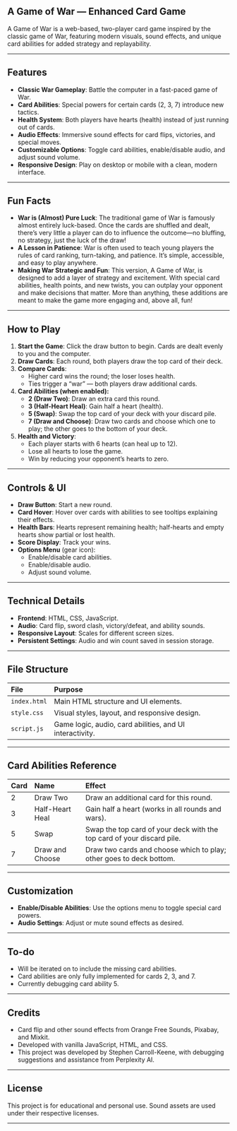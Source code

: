 ## A Game of War — Enhanced Card Game

A Game of War is a web-based, two-player card game inspired by the classic game of War, featuring modern visuals, sound effects, and unique card abilities for added strategy and replayability.

---

## Features

- **Classic War Gameplay**: Battle the computer in a fast-paced game of War.
- **Card Abilities**: Special powers for certain cards (2, 3, 7) introduce new tactics.
- **Health System**: Both players have hearts (health) instead of just running out of cards.
- **Audio Effects**: Immersive sound effects for card flips, victories, and special moves.
- **Customizable Options**: Toggle card abilities, enable/disable audio, and adjust sound volume.
- **Responsive Design**: Play on desktop or mobile with a clean, modern interface.

---

## Fun Facts

- **War is (Almost) Pure Luck**: The traditional game of War is famously almost entirely luck-based. Once the cards are shuffled and dealt, there’s very little a player can do to influence the outcome—no bluffing, no strategy, just the luck of the draw!
- **A Lesson in Patience**: War is often used to teach young players the rules of card ranking, turn-taking, and patience. It’s simple, accessible, and easy to play anywhere.
- **Making War Strategic and Fun**: This version, A Game of War, is designed to add a layer of strategy and excitement. With special card abilities, health points, and new twists, you can outplay your opponent and make decisions that matter. More than anything, these additions are meant to make the game more engaging and, above all, fun!

---

## How to Play

1. **Start the Game**: Click the draw button to begin. Cards are dealt evenly to you and the computer.
2. **Draw Cards**: Each round, both players draw the top card of their deck.
3. **Compare Cards**:
    - Higher card wins the round; the loser loses health.
    - Ties trigger a “war” — both players draw additional cards.
4. **Card Abilities (when enabled):**
    - **2 (Draw Two)**: Draw an extra card this round.
    - **3 (Half-Heart Heal)**: Gain half a heart (health).
    - **5 (Swap)**: Swap the top card of your deck with your discard pile.
    - **7 (Draw and Choose)**: Draw two cards and choose which one to play; the other goes to the bottom of your deck.
5. **Health and Victory**:
    - Each player starts with 6 hearts (can heal up to 12).
    - Lose all hearts to lose the game.
    - Win by reducing your opponent’s hearts to zero.

---

## Controls \& UI

- **Draw Button**: Start a new round.
- **Card Hover**: Hover over cards with abilities to see tooltips explaining their effects.
- **Health Bars**: Hearts represent remaining health; half-hearts and empty hearts show partial or lost health.
- **Score Display**: Track your wins.
- **Options Menu** (gear icon):
    - Enable/disable card abilities.
    - Enable/disable audio.
    - Adjust sound volume.

---

## Technical Details

- **Frontend**: HTML, CSS, JavaScript.
- **Audio**: Card flip, sword clash, victory/defeat, and ability sounds.
- **Responsive Layout**: Scales for different screen sizes.
- **Persistent Settings**: Audio and win count saved in session storage.

---

## File Structure

| File | Purpose |
| :-- | :-- |
| `index.html` | Main HTML structure and UI elements. |
| `style.css` | Visual styles, layout, and responsive design. |
| `script.js` | Game logic, audio, card abilities, and UI interactivity. |


---

## Card Abilities Reference

| Card | Name | Effect |
| :-- | :-- | :-- |
| 2 | Draw Two | Draw an additional card for this round. |
| 3 | Half-Heart Heal | Gain half a heart (works in all rounds and wars). |
| 5 | Swap | Swap the top card of your deck with the top card of your discard pile. |
| 7 | Draw and Choose | Draw two cards and choose which to play; other goes to deck bottom. |


---

## Customization

- **Enable/Disable Abilities**: Use the options menu to toggle special card powers.
- **Audio Settings**: Adjust or mute sound effects as desired.

---

## To-do

- Will be iterated on to include the missing card abilities.
- Card abilities are only fully implemented for cards 2, 3, and 7.
- Currently debugging card ability 5.

---

## Credits

- Card flip and other sound effects from Orange Free Sounds, Pixabay, and Mixkit.
- Developed with vanilla JavaScript, HTML, and CSS.
- This project was developed by Stephen Carroll-Keene, with debugging suggestions and assistance from Perplexity AI.

---

## License

This project is for educational and personal use. Sound assets are used under their respective licenses.

---

